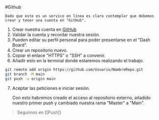 #Github 

	Dado que este es un servico en línea es claro contemplar que debemos crear y tener una cuenta en "GitHub".

1. Crear nuestra cuenta en [GitHub](https://github.com)
2. Validar la cuenta y recordar nuestra sesión.
3. Pueden editar su perfil personal para poder presentarse en el "Dash Board".
4. Crear un repositorio nuevo.
5. Copiar el enlace "HTTPS" o "SSH" a convenir.
6. Añadir esto en la terminal donde estaremos realizando el trabajo.

```bash
git remote add origin https://github.com/Usuario/NombreRepo.git
git branch -M main
git push -u origin main
```

7. Aceptar las peticiones e iniciar sesión.

	Con esto habremos creado el acceso al repositorio externo, añadido nuestro primer push y cambiado nuestra rama "Master" a "Main".

> Seguimos en [[Push]]